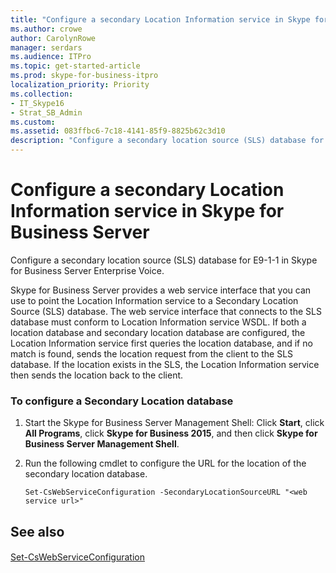 ```yaml
---
title: "Configure a secondary Location Information service in Skype for Business Server"
ms.author: crowe
author: CarolynRowe
manager: serdars
ms.audience: ITPro
ms.topic: get-started-article
ms.prod: skype-for-business-itpro
localization_priority: Priority
ms.collection: 
- IT_Skype16
- Strat_SB_Admin
ms.custom: 
ms.assetid: 083ffbc6-7c18-4141-85f9-8825b62c3d10
description: "Configure a secondary location source (SLS) database for E9-1-1 in Skype for Business Server Enterprise Voice."
---
```


# Configure a secondary Location Information service in Skype for Business Server
 
Configure a secondary location source (SLS) database for E9-1-1 in Skype for Business Server Enterprise Voice. 
  
Skype for Business Server provides a web service interface that you can use to point the Location Information service to a Secondary Location Source (SLS) database. The web service interface that connects to the SLS database must conform to Location Information service WSDL. If both a location database and secondary location database are configured, the Location Information service first queries the location database, and if no match is found, sends the location request from the client to the SLS database. If the location exists in the SLS, the Location Information service then sends the location back to the client. 
  
### To configure a Secondary Location database

1. Start the Skype for Business Server Management Shell: Click **Start**, click **All Programs**, click **Skype for Business 2015**, and then click **Skype for Business Server Management Shell**.
    
2. Run the following cmdlet to configure the URL for the location of the secondary location database. 
    
   ```
   Set-CsWebServiceConfiguration -SecondaryLocationSourceURL "<web service url>" 
   ```

## See also

#### 

[Set-CsWebServiceConfiguration](https://docs.microsoft.com/powershell/module/skype/set-cswebserviceconfiguration?view=skype-ps)


